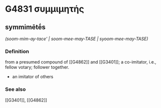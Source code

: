 # G4831 συμμιμητής

## symmimētḗs

_(soom-mim-ay-tace' | soom-mee-may-TASE | syoom-mee-may-TASE)_

### Definition

from a presumed compound of [[G4862]] and [[G3401]]; a co-imitator, i.e., fellow votary; follower together.

- an imitator of others

### See also

[[G3401]], [[G4862]]

